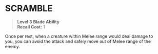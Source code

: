 ﻿# SCRAMBLE

> **Level 3 Blade Ability**  
> **Recall Cost:** 1

Once per rest, when a creature within Melee range would deal damage to you, you can avoid the attack and safely move out of Melee range of the enemy.
